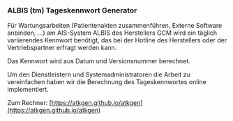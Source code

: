 ### ALBIS (tm) Tageskennwort Generator

Für Wartungsarbeiten (Patientenakten zusammenführen, Externe Software anbinden, ...) am AIS-System ALBIS des Herstellers GCM wird ein täglich variierendes Kennwort benötigt, das bei der Hotline des Herstellers oder der Vertriebspartner erfragt werden kann. 

Das Kennwort wird aus Datum und Versionsnummer berechnet. 

Um den Dienstleistern und Systemadministratoren die Arbeit zu vereinfachen haben wir die Berechnung des Tageskennwortes online implementiert. 

Zum Rechner: [https://atkgen.github.io/atkgen](https://atkgen.github.io/atkgen)
